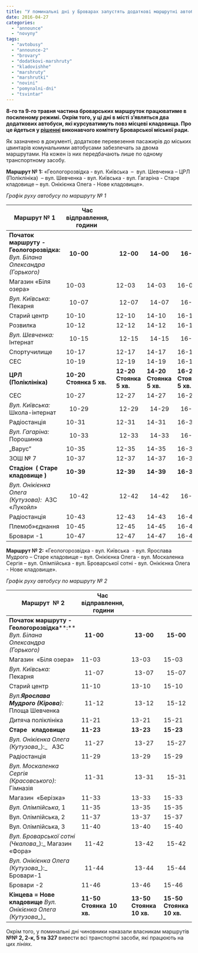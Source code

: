 ```yaml
---
title: "У поминальні дні у Броварах запустять додаткові маршрутні автобуси - ГРАФІК"
date: 2016-04-27
categories: 
  - "announce"
  - "novyny"
tags: 
  - "avtobusy"
  - "announce-2"
  - "brovary"
  - "dodatkovi-marshruty"
  - "kladovishhe"
  - "marshruty"
  - "marshrutki"
  - "novini"
  - "pomynalni-dni"
  - "tsvintar"
---
```


**8-го та 9-го травня частина броварських маршруток працюватиме в посиленому режимі. Окрім того, у ці дні в місті з’являться два додаткових автобуси, які курсуватимуть повз місцеві кладовища. Про це йдеться у [рішенні](http://docs.brovary.org/p35778/20.04.2016/92) виконавчого комітету Броварської міської ради.**

Як зазначено в документі, додаткове перевезення пасажирів до міських цвинтарів комунальними автобусами забезпечать за двома маршрутами. На кожен із них передбачають лише по одному транспортному засобу.

**Маршрут № 1:** «Геологорозвідка - вул. Київська  –  вул. Шевченка – ЦРЛ (Поліклініка)  – вул. Шевченка - вул. Київська - вул. Гагаріна - Старе кладовище – вул. Онікієнка Олега - Нове кладовище».

_Графік руху автобусу по маршруту № 1_

| **Маршрут № 1** |   **Час  відправлення,  години**    |  |  |  |
| --- | --- | --- | --- | --- |
|   **Початок маршруту - Геологорозвідка:**  _Вул. Білана Олександра (Горького)_ |      **10-00** |      **12-00** |      **14-00** |      **16-00** |
| Магазин «Біля озера» | 10-03 | 12-03 | 14-03 | 16-03 |
|   _Вул. Київська:_  Пекарня |      10-07 |      12-07 |      14-07 |      16-07 |
| Старий центр | 10-10 | 12-10 | 14-10 | 16-10 |
| Розвилка | 10-12 | 12-12 | 14-12 | 16-12 |
|   _Вул. Шевченка:_  Інтернат |      10-15 |      12-15 |      14-15 |      16-15 |
| Спортучилище | 10-17 | 12-17 | 14-17 | 16-17 |
| СЕС | 10-19 | 12-19 | 14-19 | 16-19 |
| **ЦРЛ (Поліклініка)** |   **10-20**  **Стоянка 5 хв.** |   **12-20**  **Стоянка 5 хв.** |   **14-20**  **Стоянка 5 хв.** |   **16-20**  **Стоянка 5 хв.** |
| СЕС | 10-27 | 12-27 | 14-27 | 16-27 |
|   _Вул. Київська:_  Школа-інтернат |      10-29 |      12-29 |      14-29 |      16-29 |
| Радіостанція | 10-31 | 12-31 | 14-31 | 16-31 |
|   _Вул. Гагаріна:_  Порошинка |      10-33 |      12-33 |      14-33 |      16-33 |
| „Варус” | 10-35 | 12-35 | 14-35 | 16-35 |
| ЗОШ № 7 | 10-37 | 12-37 | 14-37 | 16-37 |
| **Стадіон  ( Старе кладовище )** | **10-39** | **12-39** | **14-39** | **16-39** |
|   _Вул. Онікієнка Олега (Кутузова):_   АЗС «Лукойл» |      10-42 |      12-42 |      14-42 |      16-42 |
| Радіостанція | 10-43 | 12-43 | 14-43 | 16-43 |
| Племоб»єднання | 10-45 | 12-45 | 14-45 | 16-45 |
| Бровари -1 | 10-47 | 12-47 | 14-47 | 16-47 |

**Маршрут № 2:** «Геологорозвідка - вул. Київська  - вул. Ярослава Мудрого – Старе кладовище – вул. Онікієнка Олега - вул. Москаленка Сергія – вул. Олімпійська - вул. Броварської сотні - вул. Онікієнка Олега - Нове кладовище».

_Графік руху автобусу по маршруту № 2_

|  **Маршрут**  **№** **2** | **Час  відправлення,  години** |  |  |  |
| --- | --- | --- | --- | --- |
|   **Початок маршруту - Геологорозвідка****:**  _Вул. Білана Олександра (Горького)_ |      **11-00** |      **13-00** |      **15-00** |      **17-00** |
| Магазин  «Біля озера» | 11-03 | 13-03 | 15-03 | 17-03 |
|   _Вул. Київська:_  Пекарня |      11-07 |      13-07 |      15-07 |      17-07 |
| Старий центр | 11-10 | 13-10 | 15-10 | 17-10 |
|   _Вул.__Ярослава Мудрого (Кірова__):_   Площа Шевченка |      11-12 |      13-12 |      15-12 |      17-12 |
| Дитяча поліклініка | 11-21 | 13-21 | 15-21 | 17-21 |
| **Старе**   **кладовище** | **11-23** | **13-23** | **15-23** | **17-23** |
|   _Вул._ _Онікієнка Олега (Кутузова__):_    АЗС |      11-27 |      13-27 |      15-27 |      17-27 |
| Радіостанція | 11-29 | 13-29 | 15-29 | 17-29 |
|   _Вул. Москаленка Сергія (Красовського):_  Гімназія |      11-31 |      13-31 |      15-31 |      17-31 |
| Магазин  «Берізка» | 11-33 | 13-33 | 15-33 | 17-33 |
| _Вул. Олімпійська_, 1 | 11-35 | 13-35 | 15-35 | 17-35 |
| Вул. Олімпійська, 2 | 11-37 | 13-37 | 15-37 | 17-37 |
| Вул. Олімпійська, 3 | 11-40 | 13-40 | 15-40 | 17-40 |
|   _Вул._ _Броварської сотні (Чкалова__):_  Магазин «Фора» |      11-42 |      13-42 |      15-42 |      17-42 |
|   _Вул. Онікієнка Олега (Кутузова__):_  Бровари-1 |      11-44 |      13-44 |      15-44 |      17-44 |
| Бровари -2 | 11-46 | 13-46 | 15-46 | 17-46 |
|   **Кінцева =** **Нове кладовище**  _Вул. Онікієнка Олега (Кутузова__)_ |   **11-50**  **Стоянка  10 хв.** |   **13-50**  **Стоянка  10 хв.** |   **15-50**  **Стоянка  10 хв.** |   **17-50**  **Стоянка  10 хв.** |

Окрім того, у поминальні дні чиновники наказали власникам маршрутів **№№ 2, 2-к, 5 та 327** вивести всі транспортні засоби, які працюють на цих лініях.
